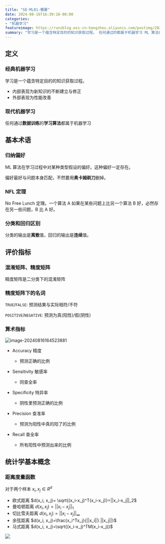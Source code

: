 ```yaml
---
title: "SE-ML01-概要"
date: 2024-08-16T16:39:18-08:00
categories: 
- "机器学习"
featureimage: https://runzblog.oss-cn-hangzhou.aliyuncs.com/postimg/202409271712083.png
summary: "学习是一个蕴含特定目的的知识获取过程。 任何通过的都属于机器学习 ML 算法在学习过程中对某种类型假设的偏好。这种偏好一定存在。 偏好最好与问题本身匹配，不然要用删掉。 No Free Lunch 定..."
---
```


## 定义

### 经典机器学习

学习是一个蕴含特定目的的知识获取过程。
- 内部表现为新知识的不断建立与修正
- 外部表现为性能改善

### 现代机器学习

任何通过**数据训练**的**学习算法**都属于机器学习

## 基本术语

### 归纳偏好

ML 算法在学习过程中对某种类型假设的偏好。这种偏好一定存在。

偏好最好与问题本身匹配，不然要用**奥卡姆剃刀**删掉。

### NFL 定理

No Free Lunch 定理。一个算法 A 如果在某些问题上比另一个算法 B 好，必然存在另一些问题，B 比 A 好。

### 分类和回归区别

分类的输出是**离散**值，回归的输出是**连续**值。

## 评价指标

### 混淆矩阵、精度矩阵

精度矩阵是二分类下的混淆矩阵

### 精度矩阵下的名词

`TRUE`/`FALSE`: 预测结果与实际相符/不符

`POSITIVE`/`NEGATIVE`: 预测为真(阳性)/假(阴性)

### 算术指标

![image-20240816164523881](https://runzblog.oss-cn-hangzhou.aliyuncs.com/postimg/202409271712083.png)

- Accuracy 精度 
    - 预测正确的比例

- Sensitivity 敏感率 
    - 同查全率

- Specificity 特异率
    - 阴性里预测正确的比例
- Precision 查准率
    - 预测为阳性中真的阳了的比例
- Recall 查全率
    - 所有阳性中预测出来的比例

## 统计学基本概念

### 距离度量函数

对于两个样本 $x_i,x_j\in R^d$

- 欧式距离                $d(x_i, x_j)= \sqrt{(x_i-x_j)^T(x_i-x_j)}=||x_i-x_j||_2$
- 曼哈顿距离            $d(x_i, x_j)=||x_i-x_j||_1$
- 切比雪夫距离        $d(x_i, x_j)=||x_i-x_j||_\infty$
- 余弦距离               $d(x_i, x_j)=\frac{x_i^Tx_j}{||x_i||\ ||x_j||}$
- 马式距离               $d(x_i, x_j)=\sqrt{(x_i-x_j)^TM(x_i-x_j)}$

![](https://runzblog.oss-cn-hangzhou.aliyuncs.com/postimg/202410252021162.png)
